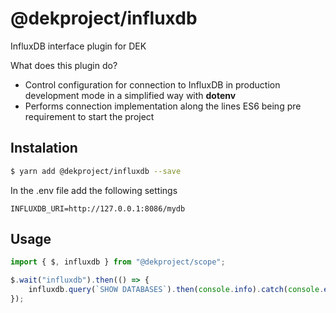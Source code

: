 # @dekproject/influxdb

InfluxDB interface plugin for DEK

What does this plugin do?

* Control configuration for connection to InfluxDB in production development mode in a simplified way with **dotenv**
* Performs connection implementation along the lines ES6 being pre requirement to start the project

## Instalation

```bash
$ yarn add @dekproject/influxdb --save
```

In the .env file add the following settings

```
INFLUXDB_URI=http://127.0.0.1:8086/mydb
```

## Usage

```js
import { $, influxdb } from "@dekproject/scope";

$.wait("influxdb").then(() => {
    influxdb.query(`SHOW DATABASES`).then(console.info).catch(console.error);
});
```
